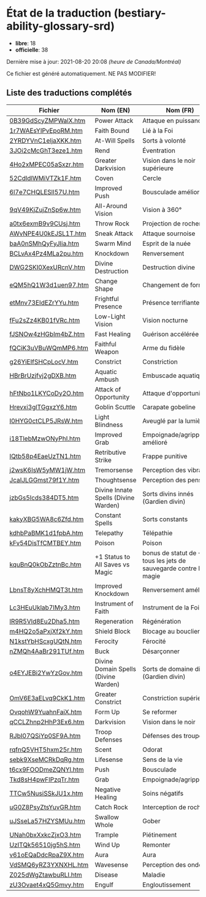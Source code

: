 # État de la traduction (bestiary-ability-glossary-srd)

 * **libre**: 18
 * **officielle**: 38


Dernière mise à jour: 2021-08-20 20:08 *(heure de Canada/Montréal)*

Ce fichier est généré automatiquement. NE PAS MODIFIER!
## Liste des traductions complétés

| Fichier   | Nom (EN)    | Nom (FR)    | État |
|-----------|-------------|-------------|:----:|
|[0B39GdScyZMPWalX.htm](bestiary-ability-glossary-srd/0B39GdScyZMPWalX.htm)|Power Attack|Attaque en puissance|libre|
|[1r7WAEsYIPvEpoRM.htm](bestiary-ability-glossary-srd/1r7WAEsYIPvEpoRM.htm)|Faith Bound|Lié à la Foi|libre|
|[2YRDYVnC1eljaXKK.htm](bestiary-ability-glossary-srd/2YRDYVnC1eljaXKK.htm)|At-Will Spells|Sorts à volonté|officielle|
|[3JOi2cMcGhT3eze1.htm](bestiary-ability-glossary-srd/3JOi2cMcGhT3eze1.htm)|Rend|Éventration|officielle|
|[4Ho2xMPEC05aSxzr.htm](bestiary-ability-glossary-srd/4Ho2xMPEC05aSxzr.htm)|Greater Darkvision|Vision dans le noir supérieure|libre|
|[52CdldlWMiVTZk1F.htm](bestiary-ability-glossary-srd/52CdldlWMiVTZk1F.htm)|Coven|Cercle|officielle|
|[6l7e7CHQLESlI57U.htm](bestiary-ability-glossary-srd/6l7e7CHQLESlI57U.htm)|Improved Push|Bousculade améliorée|officielle|
|[9qV49KjZujZnSp6w.htm](bestiary-ability-glossary-srd/9qV49KjZujZnSp6w.htm)|All-Around Vision|Vision à 360°|officielle|
|[a0tx6exmB9v9CUsj.htm](bestiary-ability-glossary-srd/a0tx6exmB9v9CUsj.htm)|Throw Rock|Projection de rochers|officielle|
|[AWvNPE4U0kEJSL1T.htm](bestiary-ability-glossary-srd/AWvNPE4U0kEJSL1T.htm)|Sneak Attack|Attaque sournoise|officielle|
|[baA0nSMhQyFyJIia.htm](bestiary-ability-glossary-srd/baA0nSMhQyFyJIia.htm)|Swarm Mind|Esprit de la nuée|officielle|
|[BCLvAx4Pz4MLa2pu.htm](bestiary-ability-glossary-srd/BCLvAx4Pz4MLa2pu.htm)|Knockdown|Renversement|officielle|
|[DWG2SKI0XexURcnV.htm](bestiary-ability-glossary-srd/DWG2SKI0XexURcnV.htm)|Divine Destruction|Destruction divine|libre|
|[eQM5hQ1W3d1uen97.htm](bestiary-ability-glossary-srd/eQM5hQ1W3d1uen97.htm)|Change Shape|Changement de forme|officielle|
|[etMnv73EIdEZrYYu.htm](bestiary-ability-glossary-srd/etMnv73EIdEZrYYu.htm)|Frightful Presence|Présence terrifiante|officielle|
|[fFu2sZz4KB01fVRc.htm](bestiary-ability-glossary-srd/fFu2sZz4KB01fVRc.htm)|Low-Light Vision|Vision nocturne|officielle|
|[fJSNOw4zHGbIm4bZ.htm](bestiary-ability-glossary-srd/fJSNOw4zHGbIm4bZ.htm)|Fast Healing|Guérison accélérée|officielle|
|[fQCiK3uVBuWQmMP6.htm](bestiary-ability-glossary-srd/fQCiK3uVBuWQmMP6.htm)|Faithful Weapon|Arme du fidèle|libre|
|[g26YiEIfSHCpLocV.htm](bestiary-ability-glossary-srd/g26YiEIfSHCpLocV.htm)|Constrict|Constriction|officielle|
|[HBrBrUzjfvj2gDXB.htm](bestiary-ability-glossary-srd/HBrBrUzjfvj2gDXB.htm)|Aquatic Ambush|Embuscade aquatique|officielle|
|[hFtNbo1LKYCoDy2O.htm](bestiary-ability-glossary-srd/hFtNbo1LKYCoDy2O.htm)|Attack of Opportunity|Attaque d'opportunité|officielle|
|[Hrevxi3glTGgxzY6.htm](bestiary-ability-glossary-srd/Hrevxi3glTGgxzY6.htm)|Goblin Scuttle|Carapate gobeline|libre|
|[I0HYG0ctCLP5JRsW.htm](bestiary-ability-glossary-srd/I0HYG0ctCLP5JRsW.htm)|Light Blindness|Aveuglé par la lumière|officielle|
|[i18TlebMzwONyPhI.htm](bestiary-ability-glossary-srd/i18TlebMzwONyPhI.htm)|Improved Grab|Empoignade/agrippement amélioré|officielle|
|[IQtb58p4EaeUzTN1.htm](bestiary-ability-glossary-srd/IQtb58p4EaeUzTN1.htm)|Retributive Strike|Frappe punitive|officielle|
|[j2wsK6IsW5yMW1jW.htm](bestiary-ability-glossary-srd/j2wsK6IsW5yMW1jW.htm)|Tremorsense|Perception des vibrations|officielle|
|[JcaIJLGGmst79f1Y.htm](bestiary-ability-glossary-srd/JcaIJLGGmst79f1Y.htm)|Thoughtsense|Perception des pensées|libre|
|[jzbGs5lcds384DT5.htm](bestiary-ability-glossary-srd/jzbGs5lcds384DT5.htm)|Divine Innate Spells (Divine Warden)|Sorts divins innés (Gardien divin)|libre|
|[kakyXBG5WA8c6Zfd.htm](bestiary-ability-glossary-srd/kakyXBG5WA8c6Zfd.htm)|Constant Spells|Sorts constants|officielle|
|[kdhbPaBMK1d1fpbA.htm](bestiary-ability-glossary-srd/kdhbPaBMK1d1fpbA.htm)|Telepathy|Télépathie|officielle|
|[kFv54DisTfCMTBEY.htm](bestiary-ability-glossary-srd/kFv54DisTfCMTBEY.htm)|Poison|Poison|officielle|
|[kquBnQ0kObZztnBc.htm](bestiary-ability-glossary-srd/kquBnQ0kObZztnBc.htm)|+1 Status to All Saves vs Magic|bonus de statut de +1 à tous les jets de sauvegarde contre la magie|libre|
|[LbnsT8yXchHMQT3t.htm](bestiary-ability-glossary-srd/LbnsT8yXchHMQT3t.htm)|Improved Knockdown|Renversement amélioré|officielle|
|[Lc3HEuUklab7IMy3.htm](bestiary-ability-glossary-srd/Lc3HEuUklab7IMy3.htm)|Instrument of Faith|Instrument de la Foi|libre|
|[lR9R5Vld8Eu2Dha5.htm](bestiary-ability-glossary-srd/lR9R5Vld8Eu2Dha5.htm)|Regeneration|Régénération|officielle|
|[m4HQ2o5aPxjXf2kY.htm](bestiary-ability-glossary-srd/m4HQ2o5aPxjXf2kY.htm)|Shield Block|Blocage au bouclier|officielle|
|[N1kstYbHScxgUQtN.htm](bestiary-ability-glossary-srd/N1kstYbHScxgUQtN.htm)|Ferocity|Férocité|officielle|
|[nZMQh4AaBr291TUf.htm](bestiary-ability-glossary-srd/nZMQh4AaBr291TUf.htm)|Buck|Désarçonner|libre|
|[o4EYJEBi2YwYzGov.htm](bestiary-ability-glossary-srd/o4EYJEBi2YwYzGov.htm)|Divine Domain Spells (Divine Warden)|Sorts de domaine divin (Gardien divin)|libre|
|[OmV6E3aELvq9CkK1.htm](bestiary-ability-glossary-srd/OmV6E3aELvq9CkK1.htm)|Greater Constrict|Constriction supérieure|officielle|
|[OvqohW9YuahnFaiX.htm](bestiary-ability-glossary-srd/OvqohW9YuahnFaiX.htm)|Form Up|Se reformer|libre|
|[qCCLZhnp2HhP3Ex6.htm](bestiary-ability-glossary-srd/qCCLZhnp2HhP3Ex6.htm)|Darkvision|Vision dans le noir|officielle|
|[RJbI07QSiYp0SF9A.htm](bestiary-ability-glossary-srd/RJbI07QSiYp0SF9A.htm)|Troop Defenses|Défenses des troupes|libre|
|[rqfnQ5VHT5hxm25r.htm](bestiary-ability-glossary-srd/rqfnQ5VHT5hxm25r.htm)|Scent|Odorat|officielle|
|[sebk9XseMCRkDqRg.htm](bestiary-ability-glossary-srd/sebk9XseMCRkDqRg.htm)|Lifesense|Sens de la vie|officielle|
|[t6cx9FOODmeZQNYl.htm](bestiary-ability-glossary-srd/t6cx9FOODmeZQNYl.htm)|Push|Bousculade|officielle|
|[Tkd8sH4pwFIPzqTr.htm](bestiary-ability-glossary-srd/Tkd8sH4pwFIPzqTr.htm)|Grab|Empoignade/agrippement|libre|
|[TTCw5NusiSSkJU1x.htm](bestiary-ability-glossary-srd/TTCw5NusiSSkJU1x.htm)|Negative Healing|Soins négatifs|libre|
|[uG0Z8PsyZtsYuvGR.htm](bestiary-ability-glossary-srd/uG0Z8PsyZtsYuvGR.htm)|Catch Rock|Interception de rochers|officielle|
|[uJSseLa57HZYSMUu.htm](bestiary-ability-glossary-srd/uJSseLa57HZYSMUu.htm)|Swallow Whole|Gober|libre|
|[UNah0bxXxkcZjxO3.htm](bestiary-ability-glossary-srd/UNah0bxXxkcZjxO3.htm)|Trample|Piétinement|officielle|
|[UzITQk56510jg5hS.htm](bestiary-ability-glossary-srd/UzITQk56510jg5hS.htm)|Wind Up|Remonter|libre|
|[v61oEQaDdcRpaZ9X.htm](bestiary-ability-glossary-srd/v61oEQaDdcRpaZ9X.htm)|Aura|Aura|officielle|
|[VdSMQ6yRZ3YXNXHL.htm](bestiary-ability-glossary-srd/VdSMQ6yRZ3YXNXHL.htm)|Wavesense|Perception des ondes|officielle|
|[Z025dWgZtawbuRLI.htm](bestiary-ability-glossary-srd/Z025dWgZtawbuRLI.htm)|Disease|Maladie|officielle|
|[zU3Ovaet4xQ5Gmvy.htm](bestiary-ability-glossary-srd/zU3Ovaet4xQ5Gmvy.htm)|Engulf|Engloutissement|officielle|
